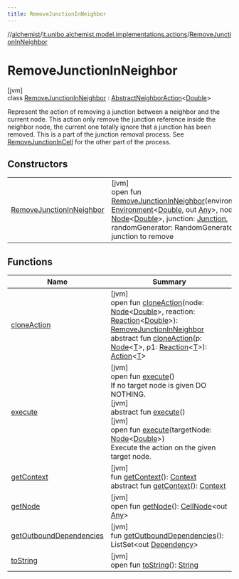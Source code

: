 ```yaml
---
title: RemoveJunctionInNeighbor
---
```

//[alchemist](../../../index.html)/[it.unibo.alchemist.model.implementations.actions](../index.html)/[RemoveJunctionInNeighbor](index.html)



# RemoveJunctionInNeighbor



[jvm]\
class [RemoveJunctionInNeighbor](index.html) : [AbstractNeighborAction](../-abstract-neighbor-action/index.html)<[Double](https://docs.oracle.com/javase/8/docs/api/java/lang/Double.html)> 

Represent the action of removing a junction between a neighbor and the current node. This action only remove the junction reference inside the neighbor node, the current one totally ignore that a junction has been removed. This is a part of the junction removal process. See [RemoveJunctionInCell](../-remove-junction-in-cell/index.html) for the other part of the process.



## Constructors


| | |
|---|---|
| [RemoveJunctionInNeighbor](-remove-junction-in-neighbor.html) | [jvm]<br>open fun [RemoveJunctionInNeighbor](-remove-junction-in-neighbor.html)(environment: [Environment](../../it.unibo.alchemist.model.interfaces/-environment/index.html)<[Double](https://docs.oracle.com/javase/8/docs/api/java/lang/Double.html), out [Any](https://kotlinlang.org/api/latest/jvm/stdlib/kotlin/-any/index.html)>, node: [Node](../../it.unibo.alchemist.model.interfaces/-node/index.html)<[Double](https://docs.oracle.com/javase/8/docs/api/java/lang/Double.html)>, junction: [Junction](../../it.unibo.alchemist.model.implementations.molecules/-junction/index.html), randomGenerator: RandomGenerator)<br>junction to remove |


## Functions


| Name | Summary |
|---|---|
| [cloneAction](clone-action.html) | [jvm]<br>open fun [cloneAction](clone-action.html)(node: [Node](../../it.unibo.alchemist.model.interfaces/-node/index.html)<[Double](https://docs.oracle.com/javase/8/docs/api/java/lang/Double.html)>, reaction: [Reaction](../../it.unibo.alchemist.model.interfaces/-reaction/index.html)<[Double](https://docs.oracle.com/javase/8/docs/api/java/lang/Double.html)>): [RemoveJunctionInNeighbor](index.html)<br>abstract fun [cloneAction](../../it.unibo.alchemist.model.interfaces/-action/clone-action.html)(p: [Node](../../it.unibo.alchemist.model.interfaces/-node/index.html)<[T](../../it.unibo.alchemist.model.interfaces/-environment/index.html)>, p1: [Reaction](../../it.unibo.alchemist.model.interfaces/-reaction/index.html)<[T](../../it.unibo.alchemist.model.interfaces/-environment/index.html)>): [Action](../../it.unibo.alchemist.model.interfaces/-action/index.html)<[T](../../it.unibo.alchemist.model.interfaces/-environment/index.html)> |
| [execute](execute.html) | [jvm]<br>open fun [execute](execute.html)()<br>If no target node is given DO NOTHING.<br>[jvm]<br>abstract fun [execute](../../it.unibo.alchemist.model.interfaces/-action/execute.html)()<br>[jvm]<br>open fun [execute](execute.html)(targetNode: [Node](../../it.unibo.alchemist.model.interfaces/-node/index.html)<[Double](https://docs.oracle.com/javase/8/docs/api/java/lang/Double.html)>)<br>Execute the action on the given target node. |
| [getContext](../-abstract-neighbor-action/get-context.html) | [jvm]<br>fun [getContext](../-abstract-neighbor-action/get-context.html)(): [Context](../../it.unibo.alchemist.model.interfaces/-context/index.html)<br>abstract fun [getContext](../../it.unibo.alchemist.model.interfaces/-action/get-context.html)(): [Context](../../it.unibo.alchemist.model.interfaces/-context/index.html) |
| [getNode](get-node.html) | [jvm]<br>open fun [getNode](get-node.html)(): [CellNode](../../it.unibo.alchemist.model.interfaces/-cell-node/index.html)<out [Any](https://kotlinlang.org/api/latest/jvm/stdlib/kotlin/-any/index.html)> |
| [getOutboundDependencies](../-abstract-action/get-outbound-dependencies.html) | [jvm]<br>fun [getOutboundDependencies](../-abstract-action/get-outbound-dependencies.html)(): ListSet<out [Dependency](../../it.unibo.alchemist.model.interfaces/-dependency/index.html)> |
| [toString](to-string.html) | [jvm]<br>open fun [toString](to-string.html)(): [String](https://docs.oracle.com/javase/8/docs/api/java/lang/String.html) |

